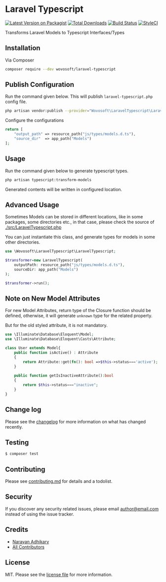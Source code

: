 # Laravel Typescript

[![Latest Version on Packagist][ico-version]][link-packagist]
[![Total Downloads][ico-downloads]][link-downloads]
[![Build Status][ico-travis]][link-travis]
[![StyleCI][ico-styleci]][link-styleci]

Transforms Laravel Models to Typescript Interfaces/Types

## Installation

Via Composer

``` bash
composer require --dev wovosoft/laravel-typescript
```

## Publish Configuration

Run the command given below. This will publish `laravel-typescript.php` config file.

```bash
php artisan vendor:publish --provider="Wovosoft\LaravelTypescript\LaravelTypescriptServiceProvider"
```

Configure the configurations

```php
return [
    "output_path" => resource_path("js/types/models.d.ts"),
    "source_dir"  => app_path("Models")
];
```

## Usage

Run the command given below to generate typescript types.

```bash
php artisan typescript:transform-models
```

Generated contents will be written in configured location.

## Advanced Usage

Sometimes Models can be stored in different locations, like in some packages, some directories etc.,
in that case, please check the source of
[./src/LaravelTypescript.php](https://github.com/wovosoft/laravel-typescript/blob/master/src/LaravelTypescript.php)

You can just instantiate this class, and generate types for models in some other directories.

```php
use \Wovosoft\LaravelTypescript\LaravelTypescript;

$transformer=new LaravelTypescript(
    outputPath: resource_path("js/types/models.d.ts"),
    sourceDir: app_path("Models")
);

$transformer->run();
```

## Note on New Model Attributes

For new Model Attributes, return type of the Closure function should be defined,
otherwise, it will generate `unknown` type for the related property.

But for the old styled attribute, it is not mandatory.

```php
use \Illuminate\Database\Eloquent\Model;
use \Illuminate\Database\Eloquent\Casts\Attribute;

class User extends Model{
    public function isActive() : Attribute 
    {
        return Attribute::get(fn(): bool =>$this->status==='active');
    }
    
    public function getIsInactiveAttribute():bool
    {
        return $this->status==="inactive";
    }
}
```

## Change log

Please see the [changelog](changelog.md) for more information on what has changed recently.

## Testing

``` bash
$ composer test
```

## Contributing

Please see [contributing.md](contributing.md) for details and a todolist.

## Security

If you discover any security related issues, please email author@email.com instead of using the issue tracker.

## Credits

- [Narayan Adhikary][link-author]
- [All Contributors][link-contributors]

## License

MIT. Please see the [license file](license.md) for more information.

[ico-version]: https://img.shields.io/packagist/v/wovosoft/laravel-typescript.svg?style=flat-square

[ico-downloads]: https://img.shields.io/packagist/dt/wovosoft/laravel-typescript.svg?style=flat-square

[ico-travis]: https://img.shields.io/travis/wovosoft/laravel-typescript/master.svg?style=flat-square

[ico-styleci]: https://styleci.io/repos/12345678/shield

[link-packagist]: https://packagist.org/packages/wovosoft/laravel-typescript

[link-downloads]: https://packagist.org/packages/wovosoft/laravel-typescript

[link-travis]: https://travis-ci.org/wovosoft/laravel-typescript

[link-styleci]: https://styleci.io/repos/12345678

[link-author]: https://github.com/wovosoft

[link-contributors]: ../../contributors
